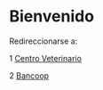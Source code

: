 # Bienvenido

Redireccionarse a:

1 <a href="http://paulourbina11.github.io/centro-veterinario">Centro Veterinario</a> 

2 <a href="http://paulourbina11.github.io/banco">Bancoop</a>
